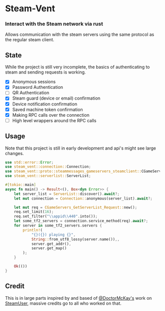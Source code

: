 # Steam-Vent

### Interact with the Steam network via rust

Allows communication with the steam servers using the same protocol as the regular steam client.

## State

While the project is still very incomplete, the basics of authenticating to steam and sending requests is working.

- [x] Anonymous sessions
- [x] Password Authentication
- [ ] QR Authentication
- [x] Steam guard (device or email) confirmation
- [x] Device notification confirmation
- [x] Saved machine token confirmation
- [x] Making RPC calls over the connection
- [ ] High level wrappers around the RPC calls

## Usage

Note that this project is still in early development and api's might see large changes.

```rust
use std::error::Error;
use steam_vent::connection::Connection;
use steam_vent::proto::steammessages_gameservers_steamclient::CGameServers_GetServerList_Request;
use steam_vent::serverlist::ServerList;

#[tokio::main]
async fn main() -> Result<(), Box<dyn Error>> {
    let server_list = ServerList::discover().await?;
    let mut connection = Connection::anonymous(server_list).await?;

    let mut req = CGameServers_GetServerList_Request::new();
    req.set_limit(16);
    req.set_filter("\\appid\\440".into());
    let some_tf2_servers = connection.service_method(req).await?;
    for server in some_tf2_servers.servers {
        println!(
            "{}({}) playing {}",
            String::from_utf8_lossy(server.name()),,
            server.get_addr(),
            server.get_map()
        );
    }

    Ok(())
}
```

## Credit

This is in large parts inspired by and based of [@DoctorMcKay's](https://github.com/DoctorMcKay) work
on [SteamUser](https://github.com/DoctorMcKay/node-steam-user/),
massive credits go to all who worked on that. 